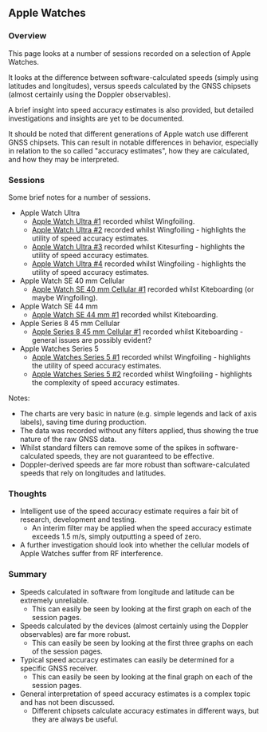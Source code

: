 ## Apple Watches

### Overview

This page looks at a number of sessions recorded on a selection of Apple Watches.

It looks at the difference between software-calculated speeds (simply using latitudes and longitudes), versus speeds calculated by the GNSS chipsets (almost certainly using the Doppler observables).

A brief insight into speed accuracy estimates is also provided, but detailed investigations and insights are yet to be documented.

It should be noted that different generations of Apple watch use different GNSS chipsets. This can result in notable differences in behavior, especially in relation to the so called "accuracy estimates", how they are calculated, and how they may be interpreted.



### Sessions

Some brief notes for a number of sessions.

- Apple Watch Ultra
  - [Apple Watch Ultra #1](wingfoil-230722-0826Z/README.md) recorded whilst Wingfoiling.
  - [Apple Watch Ultra #2](wingfoil-230722-1407Z/README.md) recorded whilst Wingfoiling - highlights the utility of speed accuracy estimates.
  - [Apple Watch Ultra #3](kitesurf-230723-0917Z/README.md) recorded whilst Kitesurfing - highlights the utility of speed accuracy estimates.
  - [Apple Watch Ultra #4](wingfoil-230723-1322Z/README.md) recorded whilst Wingfoiling - highlights the utility of speed accuracy estimates.
- Apple Watch SE 40 mm Cellular
  - [Apple Watch SE 40 mm Cellular #1](kiteboard-230723-1205Z/README.md) recorded whilst Kiteboarding (or maybe Wingfoiling).
- Apple Watch SE 44 mm
  - [Apple Watch SE 44 mm #1](kiteboard-230723-1208Z/README.md) recorded whilst Kiteboarding.
- Apple Series 8 45 mm Cellular
  - [Apple Series 8 45 mm Cellular #1](kiteboard-230722-1622Z/README.md) recorded whilst Kiteboarding - general issues are possibly evident?
- Apple Watches Series 5
  - [Apple Watches Series 5 #1](wingfoil-230722-1617Z/README.md) recorded whilst Wingfoiling - highlights the utility of speed accuracy estimates.
  - [Apple Watches Series 5 #2](wingfoil-230722-1720Z/README.md) recorded whilst Wingfoiling - highlights the complexity of speed accuracy estimates.


Notes:

- The charts are very basic in nature (e.g. simple legends and lack of axis labels), saving time during production.
- The data was recorded without any filters applied, thus showing the true nature of the raw GNSS data.
- Whilst standard filters can remove some of the spikes in software-calculated speeds, they are not guaranteed to be effective.
- Doppler-derived speeds are far more robust than software-calculated speeds that rely on longitudes and latitudes. 



### Thoughts

- Intelligent use of the speed accuracy estimate requires a fair bit of research, development and testing.
  - An interim filter may be applied when the speed accuracy estimate exceeds 1.5 m/s, simply outputting a speed of zero.
- A further investigation should look into whether the cellular models of Apple Watches suffer from RF interference.



### Summary

- Speeds calculated in software from longitude and latitude can be extremely unreliable.
  - This can easily be seen by looking at the first graph on each of the session pages.
- Speeds calculated by the devices (almost certainly using the Doppler observables) are far more robust.
  - This can easily be seen by looking at the first three graphs on each of the session pages.
- Typical speed accuracy estimates can easily be determined for a specific GNSS receiver.
  - This can easily be seen by looking at the final graph on each of the session pages.
- General interpretation of speed accuracy estimates is a complex topic and has not been discussed.
  - Different chipsets calculate accuracy estimates in different ways, but they are always be useful. 
